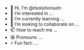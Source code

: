 - 👋 Hi, I’m @itsolutionsutn
- 👀 I’m interested in ...
- 🌱 I’m currently learning ...
- 💞️ I’m looking to collaborate on ...
- 📫 How to reach me ...
- 😄 Pronouns: ...
- ⚡ Fun fact: ...

<!---
itsolutionsutn/itsolutionsutn is a ✨ special ✨ repository because its `README.md` (this file) appears on your GitHub profile.
You can click the Preview link to take a look at your changes.
--->
